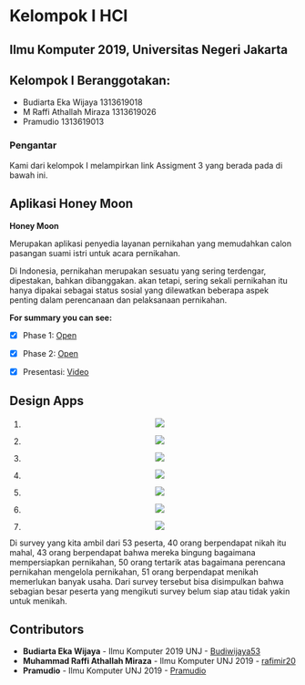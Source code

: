 # Kelompok I HCI
## Ilmu Komputer 2019, Universitas Negeri Jakarta

## Kelompok I Beranggotakan:
* Budiarta Eka Wijaya 1313619018
* M Raffi Athallah Miraza 1313619026
* Pramudio 1313619013

### Pengantar
Kami dari kelompok I melampirkan link Assigment 3 yang berada pada di bawah ini.

## Aplikasi Honey Moon
__Honey Moon__

Merupakan aplikasi penyedia layanan pernikahan yang memudahkan calon pasangan suami istri untuk acara pernikahan. 

Di Indonesia, pernikahan merupakan sesuatu yang sering terdengar, dipestakan, bahkan dibanggakan. akan tetapi, sering sekali pernikahan itu hanya dipakai sebagai status sosial yang dilewatkan beberapa aspek penting dalam perencanaan dan pelaksanaan pernikahan.


**For summary you can see:**
- [x] Phase 1: [Open](https://github.com/rafimir20/kelompok-I-hci/blob/hw2/Task%201/Activity%20Diagram.docx)
- [x] Phase 2: [Open](https://github.com/rafimir20/kelompok-I-hci/blob/hw2/Task%201/Cases%20Narration.docx)
- [x] Presentasi: [Video](https://youtu.be/I7Y7K_AWm1E)


## Design Apps

1. <p align="center">
	<img src="https://github.com/rafimir20/kelompok-I-hci/blob/assignment3/Final%20design/FinalDesign1.png">
	</p>

2. <p align="center">
	<img src="https://github.com/rafimir20/kelompok-I-hci/blob/assignment3/Final%20design/FinalDesign2.png">
	</p>

3. <p align="center">
	<img src="https://github.com/rafimir20/kelompok-I-hci/blob/assignment3/Final%20design/FinalDesign3.png">
	</p>
	
4. <p align="center">
	<img src="https://github.com/rafimir20/kelompok-I-hci/blob/assignment3/Final%20design/FinalDesign4.png">
	</p>

5. <p align="center">
	<img src="https://github.com/rafimir20/kelompok-I-hci/blob/assignment3/Final%20design/FinalDesign5.png">
	</p>
	
6. <p align="center">
	<img src="https://github.com/rafimir20/kelompok-I-hci/blob/assignment3/Final%20design/FinalDesign6.png">
	</p>
	
7. <p align="center">
	<img src="https://github.com/rafimir20/kelompok-I-hci/blob/assignment3/Final%20design/FinalDesign7.png">
	</p>

Di survey yang kita ambil dari 53 peserta, 40 orang berpendapat nikah itu mahal, 43 orang berpendapat bahwa mereka bingung bagaimana mempersiapkan pernikahan, 50 orang tertarik atas bagaimana perencana pernikahan mengelola pernikahan, 51 orang berpendapat menikah memerlukan banyak usaha. 
Dari survey tersebut bisa disimpulkan bahwa sebagian besar peserta yang mengikuti survey belum siap atau tidak yakin untuk menikah.

## Contributors
* **Budiarta Eka Wijaya** - Ilmu Komputer 2019 UNJ - [Budiwijaya53](https://github.com/Budiwijaya53)
* **Muhammad Raffi Athallah Miraza** - Ilmu Komputer UNJ 2019 - [rafimir20](https://github.com/rafimir20)
* **Pramudio** - Ilmu Komputer UNJ 2019 - [Pramudio](https://github.com/Pramudio-Ilkom)
